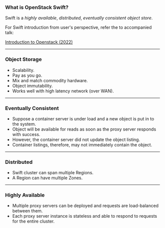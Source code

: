 ### What is <span class="color-openstack-red">OpenStack Swift?</span>

<span class="color-openstack-red">Swift</span> is a <span class="color-yellow-400">_highly available_</span>, <span class="color-yellow-500">_distributed_</span>, <span class="color-yellow-400">_eventually consistent_</span> <span class="color-yellow-500">_object store_</span>.

For <span class="color-openstack-red">Swift</span> introduction from user's perspective, refer the to accompanied talk:

[Introduction to Openstack (2022)](https://pt.behindtheclouds.dev/2022-openstack-intro)

---

### <span class="color-yellow-400">Object Storage</span>

- Scalability.
- Pay as you go.
- Mix and match commodity hardware.
- Object immutability.
- Works well with high latency network (over WAN).

---

### <span class="color-yellow-400">Eventually Consistent</span>

- Suppose a container server is under load and a new object is put in to the system.
- Object will be available for reads as soon as the proxy server responds  with success.
- However, the container server did not update the object listing.
- Container listings, therefore, may not immediately contain the object.

---

### <span class="color-yellow-400">Distributed</span>

- Swift cluster can span multiple <span class="color-yellow-500">Regions</span>.
- A <span class="color-yellow-500">Region</span> can have multiple <span class="color-yellow-500">Zones</span>.

---

### <span class="color-yellow-400">Highly Available</span>

- Multiple proxy servers can be deployed and requests are load-balanced between them.
- Each proxy server instance is stateless and able to respond to requests for the entire cluster.